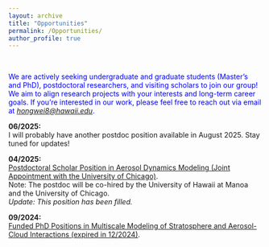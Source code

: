 ```yaml
---
layout: archive
title: "Opportunities"
permalink: /Opportunities/
author_profile: true
---
```

<br />

<span style='color: blue'> We are actively seeking undergraduate and graduate students (Master’s and PhD), postdoctoral researchers, and visiting scholars to join our group! We aim to align research projects with your interests and long-term career goals. If you’re interested in our work, please feel free to reach out via email at *hongwei8@hawaii.edu*. </span>

**06/2025:** <br />
I will probably have another postdoc position available in August 2025. Stay tuned for updates! <br />


**04/2025:** <br />
[Postdoctoral Scholar Position in Aerosol Dynamics Modeling (Joint Appointment with the University of Chicago)](https://hongwei8sun.github.io/files/Postdoc_WangLab_UChicago_Modeling_2025.pdf). <br />
Note: The postdoc will be co-hired by the University of Hawaii at Manoa and the University of Chicago. <br />
*Update: This position has been filled.*

**09/2024:** <br />
[Funded PhD Positions in Multiscale Modeling of Stratosphere and Aerosol-Cloud Interactions (expired in 12/2024)](https://hongwei8sun.github.io/files/Funded%20PhD%20Positions%20in%20Multiscale%20Modeling%20of%20Stratosphere%20and%20Aerosol.pdf). <br />




